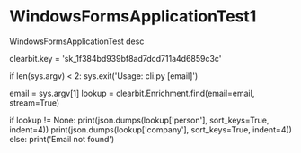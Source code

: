 # WindowsFormsApplicationTest1
WindowsFormsApplicationTest desc

clearbit.key = 'sk_1f384bd939bf8ad7dcd711a4d6859c3c'

if len(sys.argv) < 2:
  sys.exit('Usage: cli.py [email]')

email = sys.argv[1]
lookup = clearbit.Enrichment.find(email=email, stream=True)

if lookup != None:
  print(json.dumps(lookup['person'], sort_keys=True, indent=4))
  print(json.dumps(lookup['company'], sort_keys=True, indent=4))
else:
  print('Email not found')
  
